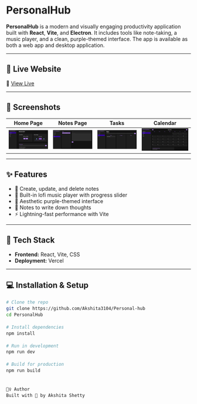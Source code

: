 # PersonalHub

**PersonalHub** is a modern and visually engaging productivity application built with **React**, **Vite**, and **Electron**. It includes tools like note-taking, a music player, and a clean, purple-themed interface. The app is available as both a web app and desktop application.

---

## 🚀 Live Website

🔗 [View Live](https://vercel.com/akshita-shettys-projects/notoria)

---

## 📸 Screenshots

| Home Page                           | Notes Page                        | Tasks                             | Calendar                                |
| ----------------------------------- | --------------------------------- | --------------------------------- | --------------------------------------- |
| ![Home](./screenshots/homepage.png) | ![Notes](./screenshots/Notes.png) | ![Tasks](./screenshots/Tasks.png) | ![Calendar](./screenshots/Calendar.png) |

---

## ✨ Features

- 📝 Create, update, and delete notes
- 🎵 Built-in lofi music player with progress slider
- 🌈 Aesthetic purple-themed interface
- 💾 Notes to write down thoughts
- ⚡ Lightning-fast performance with Vite

---

## 🧱 Tech Stack

- **Frontend:** React, Vite, CSS
- **Deployment:** Vercel

---

## 💻 Installation & Setup

```bash
# Clone the repo
git clone https://github.com/Akshita3104/Personal-hub
cd PersonalHub

# Install dependencies
npm install

# Run in development
npm run dev

# Build for production
npm run build


🙋‍♀️ Author
Built with 💜 by Akshita Shetty

```
